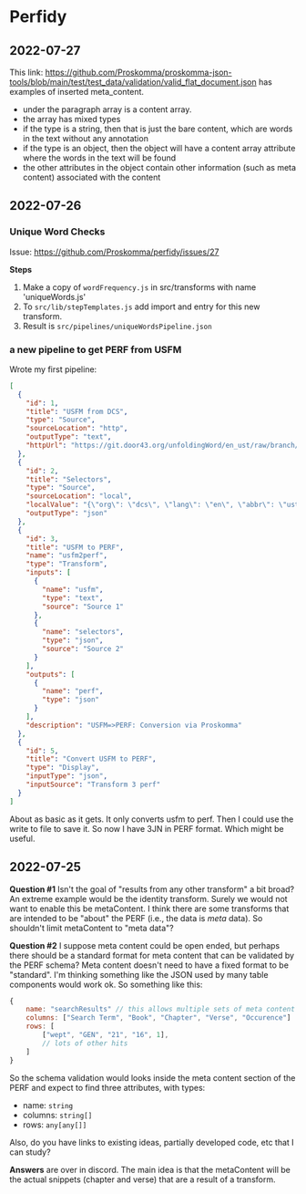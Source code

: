 # Perfidy

## 2022-07-27

This link: https://github.com/Proskomma/proskomma-json-tools/blob/main/test/test_data/validation/valid_flat_document.json
has examples of inserted meta_content.

- under the paragraph array is a content array.
- the array has mixed types
- if the type is a string, then that is just the bare content, which are words in the text without any annotation
- if the type is an object, then the object will have a content array attribute where the words in the text will be found
- the other attributes in the object contain other information (such as meta content) associated with the content

## 2022-07-26

### Unique Word Checks
Issue: https://github.com/Proskomma/perfidy/issues/27

**Steps**

1. Make a copy of `wordFrequency.js` in src/transforms with name 'uniqueWords.js'
2. To `src/lib/stepTemplates.js` add import and entry for this new transform.
3. Result is `src/pipelines/uniqueWordsPipeline.json`

### a new pipeline to get PERF from USFM
Wrote my first pipeline:

```json
[
  {
    "id": 1,
    "title": "USFM from DCS",
    "type": "Source",
    "sourceLocation": "http",
    "outputType": "text",
    "httpUrl": "https://git.door43.org/unfoldingWord/en_ust/raw/branch/master/65-3JN.usfm"
  },
  {
    "id": 2,
    "title": "Selectors",
    "type": "Source",
    "sourceLocation": "local",
    "localValue": "{\"org\": \"dcs\", \"lang\": \"en\", \"abbr\": \"ust\"}",
    "outputType": "json"
  },
  {
    "id": 3,
    "title": "USFM to PERF",
    "name": "usfm2perf",
    "type": "Transform",
    "inputs": [
      {
        "name": "usfm",
        "type": "text",
        "source": "Source 1"
      },
      {
        "name": "selectors",
        "type": "json",
        "source": "Source 2"
      }
    ],
    "outputs": [
      {
        "name": "perf",
        "type": "json"
      }
    ],
    "description": "USFM=>PERF: Conversion via Proskomma"
  },
  {
    "id": 5,
    "title": "Convert USFM to PERF",
    "type": "Display",
    "inputType": "json",
    "inputSource": "Transform 3 perf"
  }
]

```

About as basic as it gets. It only converts usfm to perf. Then I could use the write to file to save it. So now I have 3JN in PERF format. Which might be useful.



## 2022-07-25

**Question #1** Isn't the goal of "results from any other transform" a bit broad? An extreme example would be the identity transform. Surely we would not want to enable this be metaContent. I think there are some transforms that are intended to be "about" the PERF (i.e., the data is *meta* data). So shouldn't limit metaContent to "meta data"?

**Question #2** I suppose meta content could be open ended, but perhaps there should be a standard format for meta content that can be validated by the PERF schema? Meta content doesn't need to have a fixed format to be "standard". I'm thinking something like the JSON used by many table components would work ok. So something like this:
```js
{
	name: "searchResults" // this allows multiple sets of meta content to be added into the PERF
	columns: ["Search Term", "Book", "Chapter", "Verse", "Occurence"]
	rows: [
		["wept", "GEN", "21", "16", 1],
		// lots of other hits
	]
}
```
So the schema validation would looks inside the meta content section of the PERF and expect to find three attributes, with types:
- name: `string`
- columns: `string[]`
- rows: `any[any[]]`

Also, do you have links to existing ideas, partially developed code, etc that I can study?

**Answers** are over in discord. The main idea is that the metaContent will be the actual snippets (chapter and verse) that are a result of a transform.

